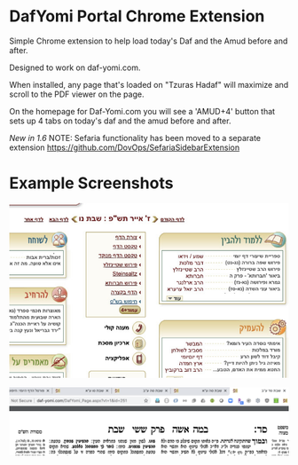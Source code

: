 # DafYomi Portal Chrome Extension

Simple Chrome extension to help load today's Daf and the Amud before and after.

Designed to work on daf-yomi.com.

When installed, any page that's loaded on "Tzuras Hadaf" will maximize and scroll to the PDF viewer on the page.

On the homepage for Daf-Yomi.com you will see a 'AMUD+4' button that sets up 4 tabs on today's daf and the amud before and after.

*New in 1.6*
NOTE: Sefaria functionality has been moved to a separate extension https://github.com/DovOps/SefariaSidebarExtension
 

# Example Screenshots 

![image](DafScreenshot.jpg)

![image](DafTabs.png) 
